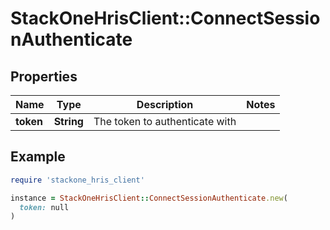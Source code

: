 # StackOneHrisClient::ConnectSessionAuthenticate

## Properties

| Name | Type | Description | Notes |
| ---- | ---- | ----------- | ----- |
| **token** | **String** | The token to authenticate with |  |

## Example

```ruby
require 'stackone_hris_client'

instance = StackOneHrisClient::ConnectSessionAuthenticate.new(
  token: null
)
```

